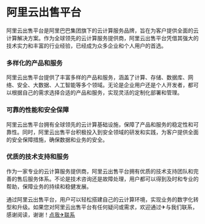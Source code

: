 # 阿里云出售平台

阿里云出售平台是阿里巴巴集团旗下的云计算服务品牌，旨在为客户提供全面的云计算解决方案。作为全球领先的云计算服务提供商，阿里云出售平台凭借其强大的技术实力和丰富的行业经验，已经成为众多企业和个人用户的首选。

### 多样化的产品和服务
阿里云出售平台提供了丰富多样的产品和服务，涵盖了计算、存储、数据库、网络、安全、大数据、人工智能等多个领域。无论是企业用户还是个人开发者，都可以根据自己的需求选择合适的产品和服务，实现灵活的定制化部署和管理。

### 可靠的性能和安全保障
阿里云出售平台拥有全球领先的云计算基础设施，保障了产品和服务的稳定性和可靠性。同时，阿里云出售平台积极投入到安全领域的研发和实践，为客户提供全面的安全保障措施，确保数据和业务的安全。

### 优质的技术支持和服务
作为一家专业的云计算服务提供商，阿里云出售平台拥有优质的技术支持团队和完善的售后服务体系。不论是技术咨询还是故障处理，用户都可以得到及时和专业的帮助，保障业务的持续和稳健发展。

通过阿里云出售平台，用户可以轻松搭建自己的云计算环境，实现业务的数字化转型和升级。如果您对阿里云出售平台有任何疑问或需求，欢迎通过✈与我们联系，感谢阅读，谢谢！[点我✈联系](https://sms.k02.cc)